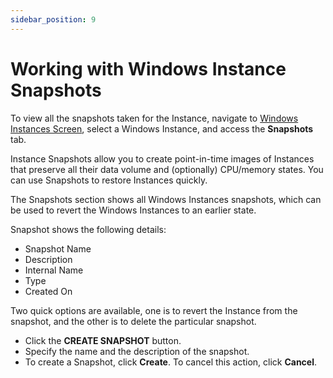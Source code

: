 ```yaml
---
sidebar_position: 9
---
```

# Working with Windows Instance Snapshots

To view all the snapshots taken for the Instance, navigate to [Windows Instances Screen](AboutWindowsInstances), select a Windows Instance, and access the **Snapshots** tab.

Instance Snapshots allow you to create point-in-time images of Instances that preserve all their data volume and (optionally) CPU/memory states. You can use Snapshots to restore Instances quickly.

The Snapshots section shows all Windows Instances snapshots, which can be used to revert the Windows Instances to an earlier state.

Snapshot shows the following details:
- Snapshot Name
- Description
- Internal Name
- Type
- Created On
 
Two quick options are available, one is to revert the Instance from the snapshot, and the other is to delete the particular snapshot.

- Click the **CREATE SNAPSHOT** button.
- Specify the name and the description of the snapshot.
- To create a Snapshot, click **Create**. To cancel this action, click **Cancel**.





